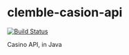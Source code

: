 clemble-casion-api
==================

[![Build Status](https://api.shippable.com/projects/53788ec6ae3c9530025f52b0/badge/master)](https://www.shippable.com/projects/53788ec6ae3c9530025f52b0)


Casino API, in Java
